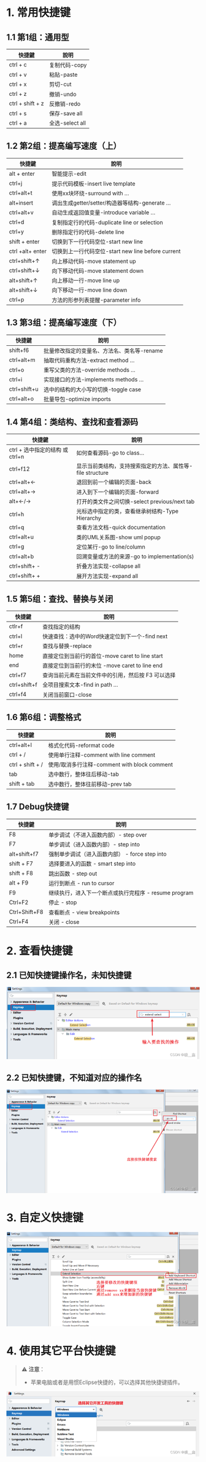 # 1. 常用快捷键

## 1.1 第1组：通用型

| 快捷鍵 | 說明 |
| --- | --- |
| ctrl + c | 复制代码-copy |
| ctrl + v | 粘贴-paste |
| ctrl + x | 剪切-cut |
| ctrl + z | 撤销-undo |
| ctrl + shift + z | 反撤销-redo |
| ctrl + s | 保存-save all |
| ctrl + a | 全选-select all |

## 1.2 第2组：提高编写速度（上）

| 快捷鍵 | 說明 |
| --- | --- |
| alt + enter | 智能提示-edit |
| ctrl+j | 提示代码模板-insert live template |
| ctrl+alt+t | 使用xx块环绕-surround with … |
| alt+insert | 调出生成getter/setter/构造器等结构-generate … |
| ctrl+alt+v	 | 自动生成返回值变量-introduce variable … |
| ctrl+d | 复制指定行的代码-duplicate line or selection |
| ctrl+y | 删除指定行的代码-delete line |
| shift + enter | 切换到下一行代码空位-start new line |
| ctrl +alt+ enter | 切换到上一行代码空位-start new line before current |
| ctrl+shift+↑ | 向上移动代码-move statement up |
| ctrl+shift+↓ | 向下移动代码-move statement down |
| alt+shift+↑ | 向上移动一行-move line up |
| alt+shift+↓ | 向下移动一行-move line down |
| ctrl+p | 方法的形参列表提醒-parameter info |

## 1.3 第3组：提高编写速度（下）

| 快捷鍵 | 說明 |
| --- | --- |
| shift+f6 | 批量修改指定的变量名、方法名、类名等-rename |
| ctrl+alt+m | 抽取代码重构方法-extract method … |
| ctrl+o | 重写父类的方法-override methods … |
| ctrl+i | 实现接口的方法-implements methods … |
| ctrl+shift+u | 选中的结构的大小写的切换-toggle case |
| ctrl+alt+o | 批量导包-optimize imports |

## 1.4 第4组：类结构、查找和查看源码

| 快捷鍵 | 說明 |
| --- | --- |
| ctrl + 选中指定的结构 或 ctrl+n | 如何查看源码-go to class… |
| ctrl+f12 | 显示当前类结构，支持搜索指定的方法、属性等-file structure |
| ctrl+alt+← | 退回到前一个编辑的页面-back |
| ctrl+alt+→ | 进入到下一个编辑的页面-forward |
| alt+←/→ | 打开的类文件之间切换-select previous/next tab |
| ctrl+h | 光标选中指定的类，查看继承树结构-Type Hierarchy |
| ctrl+q | 查看方法文档-quick documentation |
| ctrl+alt+u | 类的UML关系图-show uml popup |
| ctrl+g | 定位某行-go to line/column |
| ctrl+alt+b | 回溯变量或方法的来源-go to implementation(s) |
| ctrl+shift+ - | 折叠方法实现-collapse all |
| ctrl+shift+ +	 | 展开方法实现-expand all |

## 1.5 第5组：查找、替换与关闭

| 快捷鍵 | 說明 |
| --- | --- |
| ctlr+f	 | 查找指定的结构 |
| ctrl+l	 | 快速查找：选中的Word快速定位到下一个-find next |
| ctrl+r	 | 查找与替换-replace |
| home	 | 直接定位到当前行的首位-move caret to line start |
| end	 | 直接定位到当前行的末位 -move caret to line end |
| ctrl+f7	 | 查询当前元素在当前文件中的引用，然后按 F3 可以选择 |
| ctrl+shift+f	 | 全项目搜索文本-find in path … |
| ctrl+f4	 | 关闭当前窗口-close |

## 1.6 第6组：调整格式

| 快捷鍵 | 說明 |
| --- | --- |
| ctrl+alt+l	 | 格式化代码-reformat code |
| ctrl + /	 | 使用单行注释-comment with line comment |
| ctrl + shift + /	 | 使用/取消多行注释-comment with block comment |
| tab	 | 选中数行，整体往后移动-tab |
| shift + tab	 | 选中数行，整体往前移动-prev tab |

## 1.7 Debug快捷键

| 快捷鍵 | 說明 |
| --- | --- |
| F8	 | 单步调试（不进入函数内部）- step over |
| F7	 | 单步调试（进入函数内部）- step into |
| alt+shift+f7	 | 强制单步调试（进入函数内部） - force step into |
| shift + F7	 | 选择要进入的函数 - smart step into |
| shift + F8	 | 跳出函数 - step out |
| alt + F9	 | 运行到断点 - run to cursor |
| F9	 | 继续执行，进入下一个断点或执行完程序 - resume program |
| Ctrl+F2	 | 停止 - stop |
| Ctrl+Shift+F8	 | 查看断点 - view breakpoints |
| Ctrl+F4	 | 关闭 - close |


# 2. 查看快捷键

## 2.1 **已知快捷键操作名，未知快捷键**

![](./images/c785180b84967fd8c9d1b6e4b8be117f.png "")

## 2.2 **已知快捷键，不知道对应的操作名**

![](./images/1ec4c6393f98f3203ddb253de2274dbc.png "")

# 3. 自定义快捷键
![](./images/3f7834c5661bd1598f9597d76ca3a538.png "")

# 4. 使用其它平台快捷键

> ⚠️ **注意**：
> - 苹果电脑或者是用惯Eclipse快捷的，可以选择其他快捷键插件。

![](./images/96037feb1608a0d24d739a9bb72d5c5f.png "")